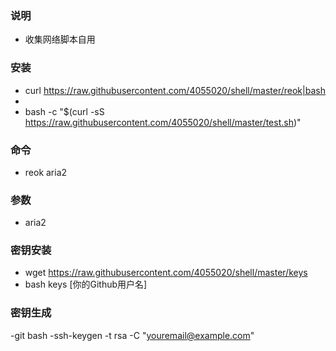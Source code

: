 ### 说明
- 收集网络脚本自用

### 安装
- curl https://raw.githubusercontent.com/4055020/shell/master/reok|bash
-
- bash -c "$(curl -sS https://raw.githubusercontent.com/4055020/shell/master/test.sh)"

### 命令

- reok aria2

### 参数
- aria2


### 密钥安装
- wget https://raw.githubusercontent.com/4055020/shell/master/keys
- bash keys [你的Github用户名]
### 密钥生成
-git bash
-ssh-keygen -t rsa -C "youremail@example.com"
